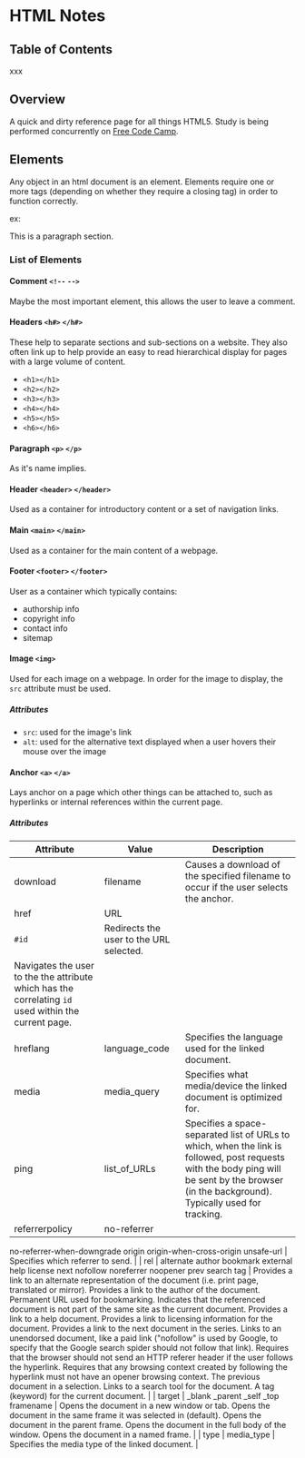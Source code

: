 # HTML Notes
## Table of Contents
xxx

## Overview
A quick and dirty reference page for all things HTML5. 
Study is being performed concurrently on [Free Code Camp](https://www.freecodecamp.org/).

## Elements
Any object in an html document is an element. 
Elements require one or more tags (depending on whether they require a closing tag) in order to function correctly.

ex: <p>This is a paragraph section.</p>

### List of Elements
#### Comment `<!--` `-->`
Maybe the most important element, this allows the user to leave a comment.

#### Headers `<h#>` `</h#>`
These help to separate sections and sub-sections on a website. 
They also often link up to help provide an easy to read hierarchical display for pages with a large volume of content.

* `<h1></h1>`
* `<h2></h2>`
* `<h3></h3>`
* `<h4></h4>`
* `<h5></h5>`
* `<h6></h6>`

#### Paragraph `<p>` `</p>`
As it's name implies.

#### Header `<header>` `</header>`
Used as a container for introductory content or a set of navigation links.

#### Main `<main>` `</main>`
Used as a container for the main content of a webpage.

#### Footer `<footer>` `</footer>`
User as a container which typically contains:

* authorship info
* copyright info
* contact info
* sitemap

#### Image `<img>`
Used for each image on a webpage.
In order for the image to display, the `src` attribute must be used.

##### Attributes
* `src`: used for the image's link
* `alt`: used for the alternative text displayed when a user hovers their mouse over the image

#### Anchor `<a>` `</a>`
Lays anchor on a page which other things can be attached to, such as hyperlinks or internal references within the current page. 

##### Attributes
| Attribute | Value | Description |
| ---- | ---- | ---- |
| download | filename | Causes a download of the specified filename to occur if the user selects the anchor. |
| href | URL
`#id` | Redirects the user to the URL selected.
Navigates the user to the the attribute which has the correlating `id` used within the current page. |
| hreflang | language_code | Specifies the language used for the linked document. |
| media | media_query | Specifies what media/device the linked document is optimized for. |
| ping | list_of_URLs | Specifies a space-separated list of URLs to which, when the link is followed, post requests with the body ping will be sent by the browser (in the background). Typically used for tracking. |
| referrerpolicy | no-referrer
no-referrer-when-downgrade
origin
origin-when-cross-origin
unsafe-url | Specifies which referrer to send. |
| rel | alternate
author
bookmark
external
help
license
next
nofollow
noreferrer
noopener
prev
search
tag | Provides a link to an alternate representation of the document (i.e. print page, translated or mirror).
Provides a link to the author of the document.
Permanent URL used for bookmarking.
Indicates that the referenced document is not part of the same site as the current document.
Provides a link to a help document.
Provides a link to licensing information for the document.
Provides a link to the next document in the series.
Links to an unendorsed document, like a paid link ("nofollow" is used by Google, to specify that the Google search spider should not follow that link).
Requires that the browser should not send an HTTP referer header if the user follows the hyperlink.
Requires that any browsing context created by following the hyperlink must not have an opener browsing context.
The previous document in a selection.
Links to a search tool for the document.
A tag (keyword) for the current document. |
| target | _blank
_parent
_self
_top
framename | Opens the document in a new window or tab.
Opens the document in the same frame it was selected in (default).
Opens the document in the parent frame.
Opens the document in the full body of the window.
Opens the document in a named frame. |
| type | media_type | Specifies the media type of the linked document. |